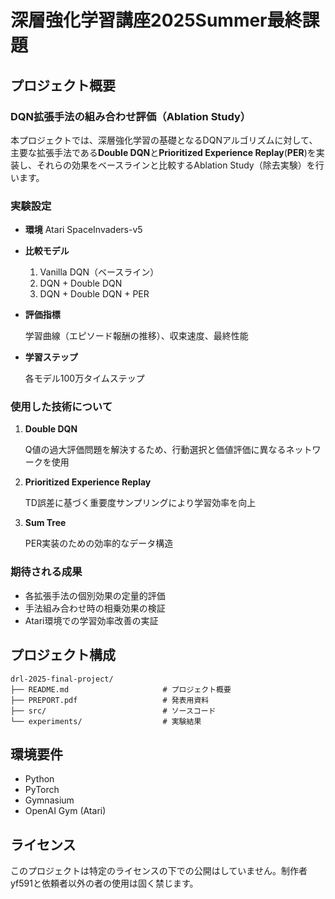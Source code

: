 # 深層強化学習講座2025Summer最終課題

## プロジェクト概要

### DQN拡張手法の組み合わせ評価（Ablation Study）

本プロジェクトでは、深層強化学習の基礎となるDQNアルゴリズムに対して、主要な拡張手法である**Double DQN**と**Prioritized Experience Replay**(**PER**)を実装し、それらの効果をベースラインと比較するAblation Study（除去実験）を行います。

### 実験設定

- **環境**
  Atari SpaceInvaders-v5
- **比較モデル**
  1. Vanilla DQN（ベースライン）
  2. DQN + Double DQN
  3. DQN + Double DQN + PER
- **評価指標**
  
  学習曲線（エピソード報酬の推移）、収束速度、最終性能

- **学習ステップ**

  各モデル100万タイムステップ

### 使用した技術について

1. **Double DQN**
   
   Q値の過大評価問題を解決するため、行動選択と価値評価に異なるネットワークを使用

2. **Prioritized Experience Replay**
   
   TD誤差に基づく重要度サンプリングにより学習効率を向上

3. **Sum Tree**

   PER実装のための効率的なデータ構造

### 期待される成果

- 各拡張手法の個別効果の定量的評価
- 手法組み合わせ時の相乗効果の検証
- Atari環境での学習効率改善の実証

## プロジェクト構成

```
drl-2025-final-project/
├── README.md                     # プロジェクト概要
├── PREPORT.pdf                   # 発表用資料
├── src/                          # ソースコード
└── experiments/                  # 実験結果

```

## 環境要件

- Python
- PyTorch
- Gymnasium
- OpenAI Gym (Atari)

## ライセンス
このプロジェクトは特定のライセンスの下での公開はしていません。制作者yf591と依頼者以外の者の使用は固く禁じます。